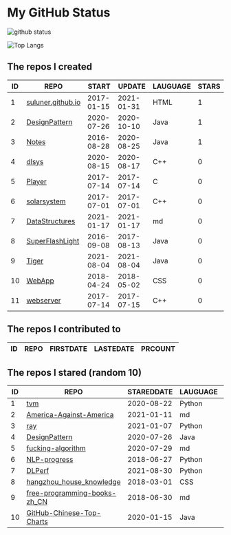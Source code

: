 # My GitHub Status

<img src="https://github-readme-stats-1.yihong0618.vercel.app/api?username=ThaddeusJiang&show_icons=true&&&hide_title=true&count_private=true" alt="github status" />

![Top Langs](https://github-readme-stats-1.yihong0618.vercel.app/api/top-langs/?username=ThaddeusJiang&layout=compact)

<!--START_SECTION:my_github-->
## The repos I created
| ID |                               REPO                                |   START    |   UPDATE   | LAUGUAGE | STARS |
|----|-------------------------------------------------------------------|------------|------------|----------|-------|
|  1 | [suluner.github.io](https://github.com/suluner/suluner.github.io) | 2017-01-15 | 2021-01-31 | HTML     |     1 |
|  2 | [DesignPattern](https://github.com/suluner/DesignPattern)         | 2020-07-26 | 2020-10-10 | Java     |     1 |
|  3 | [Notes](https://github.com/suluner/Notes)                         | 2016-08-28 | 2020-08-25 | Java     |     1 |
|  4 | [dlsys](https://github.com/suluner/dlsys)                         | 2020-08-15 | 2020-08-17 | C++      |     0 |
|  5 | [Player](https://github.com/suluner/Player)                       | 2017-07-14 | 2017-07-14 | C        |     0 |
|  6 | [solarsystem](https://github.com/suluner/solarsystem)             | 2017-07-01 | 2017-07-01 | C++      |     0 |
|  7 | [DataStructures](https://github.com/suluner/DataStructures)       | 2021-01-17 | 2021-01-17 | md       |     0 |
|  8 | [SuperFlashLight](https://github.com/suluner/SuperFlashLight)     | 2016-09-08 | 2017-08-13 | Java     |     0 |
|  9 | [Tiger](https://github.com/suluner/Tiger)                         | 2021-08-04 | 2021-08-04 | Java     |     0 |
| 10 | [WebApp](https://github.com/suluner/WebApp)                       | 2018-04-24 | 2018-05-02 | CSS      |     0 |
| 11 | [webserver](https://github.com/suluner/webserver)                 | 2017-07-14 | 2017-07-15 | C++      |     0 |

## The repos I contributed to
| ID | REPO | FIRSTDATE | LASTEDATE | PRCOUNT |
|----|------|-----------|-----------|---------|

## The repos I stared (random 10)
| ID |                                           REPO                                            | STAREDDATE | LAUGUAGE | LATESTUPDATE |
|----|-------------------------------------------------------------------------------------------|------------|----------|--------------|
|  1 | [tvm](https://github.com/tqchen/tvm)                                                      | 2020-08-22 | Python   | 2021-08-15   |
|  2 | [America-Against-America](https://github.com/zealotCE/America-Against-America)            | 2021-01-11 | md       | 2021-08-29   |
|  3 | [ray](https://github.com/ray-project/ray)                                                 | 2021-01-07 | Python   | 2021-08-31   |
|  4 | [DesignPattern](https://github.com/suluner/DesignPattern)                                 | 2020-07-26 | Java     | 2020-10-10   |
|  5 | [fucking-algorithm](https://github.com/labuladong/fucking-algorithm)                      | 2020-07-29 | md       | 2021-08-31   |
|  6 | [NLP-progress](https://github.com/sebastianruder/NLP-progress)                            | 2018-06-27 | Python   | 2021-08-30   |
|  7 | [DLPerf](https://github.com/Oneflow-Inc/DLPerf)                                           | 2021-08-30 | Python   | 2021-08-30   |
|  8 | [hangzhou_house_knowledge](https://github.com/houshanren/hangzhou_house_knowledge)        | 2018-03-01 | CSS      | 2021-08-30   |
|  9 | [free-programming-books-zh_CN](https://github.com/justjavac/free-programming-books-zh_CN) | 2018-06-30 | md       | 2021-08-31   |
| 10 | [GitHub-Chinese-Top-Charts](https://github.com/kon9chunkit/GitHub-Chinese-Top-Charts)     | 2020-01-15 | Java     | 2021-08-30   |

<!--END_SECTION:my_github-->